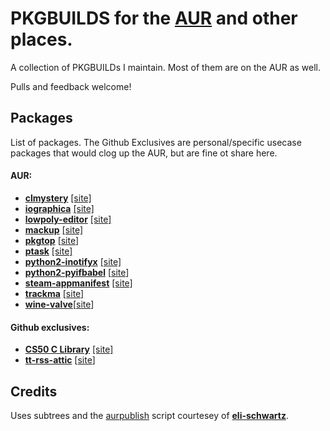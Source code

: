 # PKGBUILDS for the [AUR](https://aur.archlinux.org) and other places.

A collection of PKGBUILDs I maintain. Most of them are on the AUR as well.

Pulls and feedback welcome!

## Packages
List of packages. The Github Exclusives are personal/specific usecase packages that would clog up the AUR, but are fine ot share here.

#### AUR:
+ **[clmystery](https://aur.archlinux.org/packages/clmystery-git/)** [[site]](https://github.com/veltman/clmystery)
+ **[iographica](https://aur.archlinux.org/packages/iographica/)** [[site]](http://iographica.com/)
+ **[lowpoly-editor](https://aur.archlinux.org/packages/lowpoly-editor/)** [[site]](http://raincomplex.net/lowpolyeditor/)
+ **[mackup](https://aur.archlinux.org/packages/mackup/)** [[site]](https://github.com/lra/mackup)
+ **[pkgtop](https://aur.archlinux.org/packages/pkgtop/)** [[site](https://github.com/orhun/pkgtop)]
+ **[ptask](https://aur.archlinux.org/packages/ptask-git/)** [[site]](http://wpitchoune.net/ptask)
+ **[python2-inotifyx](https://aur.archlinux.org/packages/python2-inotifyx/)** [[site]](http://www.alittletooquiet.net/software/inotifyx/)
+ **[python2-pyifbabel](https://aur.archlinux.org/packages/python2-pyifbabel/)**
  [[site](http://pyifbabel.invergo.net/)]
+ **[steam-appmanifest](https://aur4.archlinux.org/packages/steam-appmanifest-git/)** [[site]](https://github.com/dotfloat/steam-appmanifest)
+ **[trackma](https://aur.archlinux.org/packages/trackma-git/)** [[site]](http://z411.github.io/trackma/)
+ **[wine-valve](https://aur.archlinux.org/packages/wine-valve/)**[[site](https://github.com/ValveSoftware/wine)]
#### Github exclusives:
+ **[CS50 C Library](cs50-library-c/PKGBUILD)** [[site]](https://manual.cs50.net/library/)
+ **[tt-rss-attic](tt-rss-attic/PKGBUILD)** [[site](https://pypi.org/project/inotifyx/)]

## Credits
Uses subtrees and the [aurpublish](https://github.com/eli-schwartz/pkgbuilds/tree/base) script courtesey of **[eli-schwartz](https://github.com/eli-schwartz)**.
